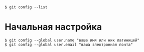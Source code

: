 ```shell
$ git config --list
```
# Начальная настройка
```shell
$ git config --global user.name "ваше имя или ник латиницей" 
$ git config --global user.email "ваша электронная почта"
```
